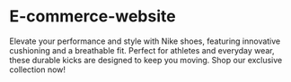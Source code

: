 # E-commerce-website
Elevate your performance and style with Nike shoes, featuring innovative cushioning and a breathable fit. Perfect for athletes and everyday wear, these durable kicks are designed to keep you moving. Shop our exclusive collection now!
